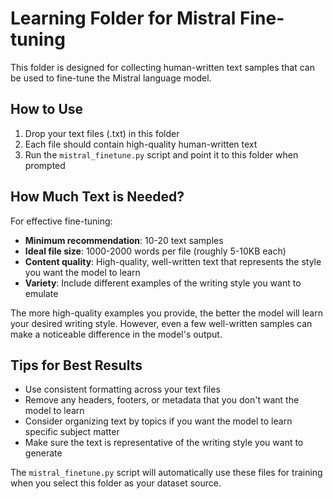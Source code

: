 # Learning Folder for Mistral Fine-tuning

This folder is designed for collecting human-written text samples that can be used to fine-tune the Mistral language model.

## How to Use

1. Drop your text files (.txt) in this folder
2. Each file should contain high-quality human-written text
3. Run the `mistral_finetune.py` script and point it to this folder when prompted

## How Much Text is Needed?

For effective fine-tuning:

- **Minimum recommendation**: 10-20 text samples
- **Ideal file size**: 1000-2000 words per file (roughly 5-10KB each)
- **Content quality**: High-quality, well-written text that represents the style you want the model to learn
- **Variety**: Include different examples of the writing style you want to emulate

The more high-quality examples you provide, the better the model will learn your desired writing style. However, even a few well-written samples can make a noticeable difference in the model's output.

## Tips for Best Results

- Use consistent formatting across your text files
- Remove any headers, footers, or metadata that you don't want the model to learn
- Consider organizing text by topics if you want the model to learn specific subject matter
- Make sure the text is representative of the writing style you want to generate

The `mistral_finetune.py` script will automatically use these files for training when you select this folder as your dataset source.